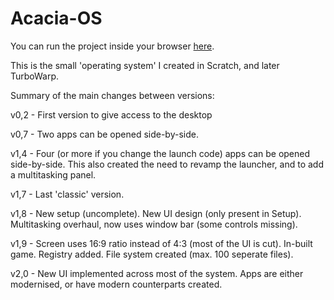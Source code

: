 # Acacia-OS
You can run the project inside your browser [here](https://pazdedan.github.io/Acacia-OS).


This is the small 'operating system' I created in Scratch, and later TurboWarp.


Summary of the main changes between versions:

v0,2 - First version to give access to the desktop

v0,7 - Two apps can be opened side-by-side.

v1,4 - Four (or more if you change the launch code) apps can be opened side-by-side. This also created the need to revamp the launcher, and to add a multitasking panel.

v1,7 - Last 'classic' version.

v1,8 - New setup (uncomplete). New UI design (only present in Setup). Multitasking overhaul, now uses window bar (some controls missing).

v1,9 - Screen uses 16:9 ratio instead of 4:3 (most of the UI is cut). In-built game. Registry added. File system created (max. 100 seperate files).

v2,0 - New UI implemented across most of the system. Apps are either modernised, or have modern counterparts created.
